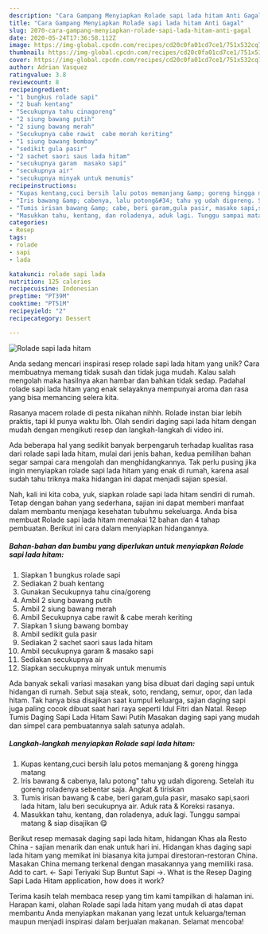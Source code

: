 ```yaml
---
description: "Cara Gampang Menyiapkan Rolade sapi lada hitam Anti Gagal"
title: "Cara Gampang Menyiapkan Rolade sapi lada hitam Anti Gagal"
slug: 2070-cara-gampang-menyiapkan-rolade-sapi-lada-hitam-anti-gagal
date: 2020-05-24T17:36:58.112Z
image: https://img-global.cpcdn.com/recipes/cd20c0fa01cd7ce1/751x532cq70/rolade-sapi-lada-hitam-foto-resep-utama.jpg
thumbnail: https://img-global.cpcdn.com/recipes/cd20c0fa01cd7ce1/751x532cq70/rolade-sapi-lada-hitam-foto-resep-utama.jpg
cover: https://img-global.cpcdn.com/recipes/cd20c0fa01cd7ce1/751x532cq70/rolade-sapi-lada-hitam-foto-resep-utama.jpg
author: Adrian Vasquez
ratingvalue: 3.8
reviewcount: 8
recipeingredient:
- "1 bungkus rolade sapi"
- "2 buah kentang"
- "Secukupnya tahu cinagoreng"
- "2 siung bawang putih"
- "2 siung bawang merah"
- "Secukupnya cabe rawit  cabe merah keriting"
- "1 siung bawang bombay"
- "sedikit gula pasir"
- "2 sachet saori saus lada hitam"
- "secukupnya garam  masako sapi"
- "secukupnya air"
- "secukupnya minyak untuk menumis"
recipeinstructions:
- "Kupas kentang,cuci bersih lalu potos memanjang &amp; goreng hingga matang"
- "Iris bawang &amp; cabenya, lalu potong&#34; tahu yg udah digoreng. Setelah itu goreng roladenya sebentar saja. Angkat &amp; tiriskan"
- "Tumis irisan bawang &amp; cabe, beri garam,gula pasir, masako sapi,saori lada hitam, lalu beri secukupnya air. Aduk rata &amp; Koreksi rasanya."
- "Masukkan tahu, kentang, dan roladenya, aduk lagi. Tunggu sampai matang &amp; siap disajikan 😋"
categories:
- Resep
tags:
- rolade
- sapi
- lada

katakunci: rolade sapi lada 
nutrition: 125 calories
recipecuisine: Indonesian
preptime: "PT39M"
cooktime: "PT51M"
recipeyield: "2"
recipecategory: Dessert

---
```



![Rolade sapi lada hitam](https://img-global.cpcdn.com/recipes/cd20c0fa01cd7ce1/751x532cq70/rolade-sapi-lada-hitam-foto-resep-utama.jpg)

Anda sedang mencari inspirasi resep rolade sapi lada hitam yang unik? Cara membuatnya memang tidak susah dan tidak juga mudah. Kalau salah mengolah maka hasilnya akan hambar dan bahkan tidak sedap. Padahal rolade sapi lada hitam yang enak selayaknya mempunyai aroma dan rasa yang bisa memancing selera kita.

Rasanya macem rolade di pesta nikahan nihhh. Rolade instan biar lebih praktis, tapi kl punya waktu lbh. Olah sendiri daging sapi lada hitam dengan mudah dengan mengikuti resep dan langkah-langkah di video ini.

Ada beberapa hal yang sedikit banyak berpengaruh terhadap kualitas rasa dari rolade sapi lada hitam, mulai dari jenis bahan, kedua pemilihan bahan segar sampai cara mengolah dan menghidangkannya. Tak perlu pusing jika ingin menyiapkan rolade sapi lada hitam yang enak di rumah, karena asal sudah tahu triknya maka hidangan ini dapat menjadi sajian spesial.


Nah, kali ini kita coba, yuk, siapkan rolade sapi lada hitam sendiri di rumah. Tetap dengan bahan yang sederhana, sajian ini dapat memberi manfaat dalam membantu menjaga kesehatan tubuhmu sekeluarga. Anda bisa membuat Rolade sapi lada hitam memakai 12 bahan dan 4 tahap pembuatan. Berikut ini cara dalam menyiapkan hidangannya.

<!--inarticleads1-->

##### Bahan-bahan dan bumbu yang diperlukan untuk menyiapkan Rolade sapi lada hitam:

1. Siapkan 1 bungkus rolade sapi
1. Sediakan 2 buah kentang
1. Gunakan Secukupnya tahu cina/goreng
1. Ambil 2 siung bawang putih
1. Ambil 2 siung bawang merah
1. Ambil Secukupnya cabe rawit &amp; cabe merah keriting
1. Siapkan 1 siung bawang bombay
1. Ambil sedikit gula pasir
1. Sediakan 2 sachet saori saus lada hitam
1. Ambil secukupnya garam &amp; masako sapi
1. Sediakan secukupnya air
1. Siapkan secukupnya minyak untuk menumis


Ada banyak sekali variasi masakan yang bisa dibuat dari daging sapi untuk hidangan di rumah. Sebut saja steak, soto, rendang, semur, opor, dan lada hitam. Tak hanya bisa disajikan saat kumpul keluarga, sajian daging sapi juga paling cocok dibuat saat hari raya seperti Idul Fitri dan Natal. Resep Tumis Daging Sapi Lada Hitam Sawi Putih Masakan daging sapi yang mudah dan simpel cara pembuatannya salah satunya adalah. 

<!--inarticleads2-->

##### Langkah-langkah menyiapkan Rolade sapi lada hitam:

1. Kupas kentang,cuci bersih lalu potos memanjang &amp; goreng hingga matang
1. Iris bawang &amp; cabenya, lalu potong&#34; tahu yg udah digoreng. Setelah itu goreng roladenya sebentar saja. Angkat &amp; tiriskan
1. Tumis irisan bawang &amp; cabe, beri garam,gula pasir, masako sapi,saori lada hitam, lalu beri secukupnya air. Aduk rata &amp; Koreksi rasanya.
1. Masukkan tahu, kentang, dan roladenya, aduk lagi. Tunggu sampai matang &amp; siap disajikan 😋


Berikut resep memasak daging sapi lada hitam, hidangan Khas ala Resto China - sajian menarik dan enak untuk hari ini. Hidangan khas daging sapi lada hitam yang memikat ini biasanya kita jumpai direstoran-restoran China. Masakan China memang terkenal dengan masakannya yang memiliki rasa. Add to cart. ← Sapi Teriyaki Sup Buntut Sapi →. What is the Resep Daging Sapi Lada Hitam application, how does it work? 

Terima kasih telah membaca resep yang tim kami tampilkan di halaman ini. Harapan kami, olahan Rolade sapi lada hitam yang mudah di atas dapat membantu Anda menyiapkan makanan yang lezat untuk keluarga/teman maupun menjadi inspirasi dalam berjualan makanan. Selamat mencoba!
